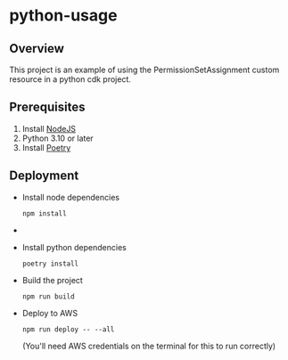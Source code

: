 # python-usage

## Overview
This project is an example of using the PermissionSetAssignment custom resource in a python cdk project.

## Prerequisites

1. Install [NodeJS](https://nodejs.org/en/download/)
1. Python 3.10 or later
1. Install [Poetry](https://python-poetry.org/docs/)

## Deployment

* Install node dependencies
  
  ```npm install```
* 
* Install python dependencies

  ```poetry install```

* Build the project
  
  ```npm run build```

* Deploy to AWS

  ```npm run deploy -- --all```

  (You'll need AWS credentials on the terminal for this to run correctly)